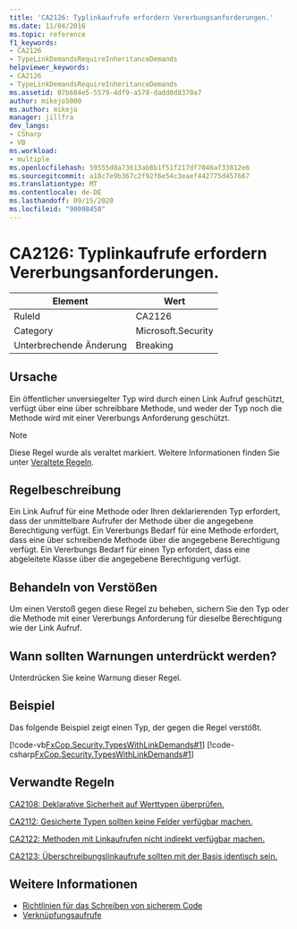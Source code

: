 ```yaml
---
title: 'CA2126: Typlinkaufrufe erfordern Vererbungsanforderungen.'
ms.date: 11/04/2016
ms.topic: reference
f1_keywords:
- CA2126
- TypeLinkDemandsRequireInheritanceDemands
helpviewer_keywords:
- CA2126
- TypeLinkDemandsRequireInheritanceDemands
ms.assetid: 07b604e5-5579-4df9-a578-dadd0d8370a7
author: mikejo5000
ms.author: mikejo
manager: jillfra
dev_langs:
- CSharp
- VB
ms.workload:
- multiple
ms.openlocfilehash: 59555d8a73613ab8b1f51f217df7046af33812e6
ms.sourcegitcommit: a18c7e9b367c2f92f6e54c3eaef442775d457667
ms.translationtype: MT
ms.contentlocale: de-DE
ms.lasthandoff: 09/15/2020
ms.locfileid: "90098450"
---
```

# <a name="ca2126-type-link-demands-require-inheritance-demands"></a>CA2126: Typlinkaufrufe erfordern Vererbungsanforderungen.

|Element|Wert|
|-|-|
|RuleId|CA2126|
|Category|Microsoft.Security|
|Unterbrechende Änderung|Breaking|

## <a name="cause"></a>Ursache
Ein öffentlicher unversiegelter Typ wird durch einen Link Aufruf geschützt, verfügt über eine über schreibbare Methode, und weder der Typ noch die Methode wird mit einer Vererbungs Anforderung geschützt.

> [!NOTE]
> Diese Regel wurde als veraltet markiert. Weitere Informationen finden Sie unter [Veraltete Regeln](fxcop-unported-deprecated-rules.md).

## <a name="rule-description"></a>Regelbeschreibung
Ein Link Aufruf für eine Methode oder Ihren deklarierenden Typ erfordert, dass der unmittelbare Aufrufer der Methode über die angegebene Berechtigung verfügt. Ein Vererbungs Bedarf für eine Methode erfordert, dass eine über schreibende Methode über die angegebene Berechtigung verfügt. Ein Vererbungs Bedarf für einen Typ erfordert, dass eine abgeleitete Klasse über die angegebene Berechtigung verfügt.

## <a name="how-to-fix-violations"></a>Behandeln von Verstößen
Um einen Verstoß gegen diese Regel zu beheben, sichern Sie den Typ oder die Methode mit einer Vererbungs Anforderung für dieselbe Berechtigung wie der Link Aufruf.

## <a name="when-to-suppress-warnings"></a>Wann sollten Warnungen unterdrückt werden?
Unterdrücken Sie keine Warnung dieser Regel.

## <a name="example"></a>Beispiel
Das folgende Beispiel zeigt einen Typ, der gegen die Regel verstößt.

[!code-vb[FxCop.Security.TypesWithLinkDemands#1](../code-quality/codesnippet/VisualBasic/ca2126-type-link-demands-require-inheritance-demands_1.vb)]
[!code-csharp[FxCop.Security.TypesWithLinkDemands#1](../code-quality/codesnippet/CSharp/ca2126-type-link-demands-require-inheritance-demands_1.cs)]

## <a name="related-rules"></a>Verwandte Regeln
[CA2108: Deklarative Sicherheit auf Werttypen überprüfen.](../code-quality/ca2108.md)

[CA2112: Gesicherte Typen sollten keine Felder verfügbar machen.](../code-quality/ca2112.md)

[CA2122: Methoden mit Linkaufrufen nicht indirekt verfügbar machen.](../code-quality/ca2122.md)

[CA2123: Überschreibungslinkaufrufe sollten mit der Basis identisch sein.](../code-quality/ca2123.md)

## <a name="see-also"></a>Weitere Informationen

- [Richtlinien für das Schreiben von sicherem Code](/dotnet/standard/security/secure-coding-guidelines)
- [Verknüpfungsaufrufe](/dotnet/framework/misc/link-demands)

